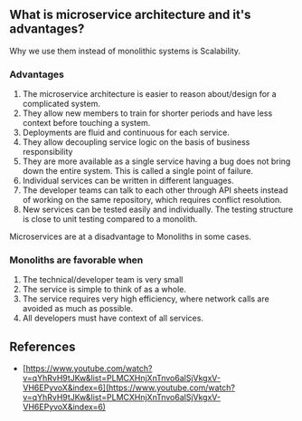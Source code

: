 ## What is microservice architecture and it's advantages?

Why we use them instead of monolithic systems is Scalability. 

### Advantages
1) The microservice architecture is easier to reason about/design for a complicated system.
2) They allow new members to train for shorter periods and have less context before touching a system.
3) Deployments are fluid and continuous for each service.
4) They allow decoupling service logic on the basis of business responsibility
5) They are more available as a single service having a bug does not bring down the entire system. This is called a single point of failure.
6) Individual services can be written in different languages.
7) The developer teams can talk to each other through API sheets instead of working on the same repository, which requires conflict resolution.
8) New services can be tested easily and individually. The testing structure is close to unit testing compared to a monolith.

Microservices are at a disadvantage to Monoliths in some cases. 

### Monoliths are favorable when
1) The technical/developer team is very small
2) The service is simple to think of as a whole.
3) The service requires very high efficiency, where network calls are avoided as much as possible.
4) All developers must have context of all services.

## References
- [https://www.youtube.com/watch?v=qYhRvH9tJKw&list=PLMCXHnjXnTnvo6alSjVkgxV-VH6EPyvoX&index=6](https://www.youtube.com/watch?v=qYhRvH9tJKw&list=PLMCXHnjXnTnvo6alSjVkgxV-VH6EPyvoX&index=6)